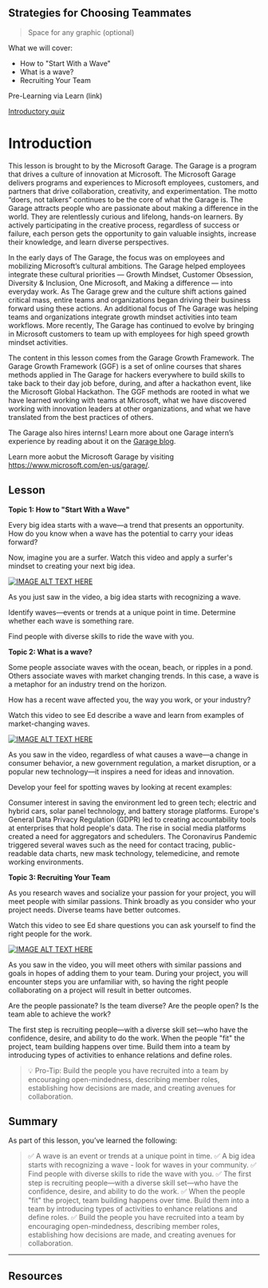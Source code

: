 ## Strategies for Choosing Teammates 

> Space for any graphic (optional)

What we will cover: 
- How to "Start With a Wave"
- What is a wave?
- Recruiting Your Team

Pre-Learning via Learn (link)

[Introductory quiz](https://zealous-pebble-06ae2440f.azurestaticapps.net)


# Introduction

This lesson is brought to by the Microsoft Garage. The Garage is a program that drives a culture of innovation at Microsoft. The Microsoft Garage delivers programs and experiences to Microsoft employees, customers, and partners that drive collaboration, creativity, and experimentation. The motto “doers, not talkers” continues to be the core of what the Garage is. The Garage attracts people who are passionate about making a difference in the world. They are relentlessly curious and lifelong, hands-on learners. By actively participating in the creative process, regardless of success or failure, each person gets the opportunity to gain valuable insights, increase their knowledge, and learn diverse perspectives.

In the early days of The Garage, the focus was on employees and mobilizing Microsoft’s cultural ambitions. The Garage helped employees integrate these cultural priorities — Growth Mindset, Customer Obsession, Diversity & Inclusion, One Microsoft, and Making a difference — into everyday work. As The Garage grew and the culture shift actions gained critical mass, entire teams and organizations began driving their business forward using these actions. An additional focus of The Garage was helping teams and organizations integrate growth mindset activities into team workflows. More recently, The Garage has continued to evolve by bringing in Microsoft customers to team up with employees for high speed growth mindset activities. 

The content in this lesson comes from the Garage Growth Framework. The Garage Growth Framework (GGF) is a set of online courses that shares methods applied in The Garage for hackers everywhere to build skills to take back to their day job before, during, and after a hackathon event, like the Microsoft Global Hackathon. The GGF methods are rooted in what we have learned working with teams at Microsoft, what we have discovered working with innovation leaders at other organizations, and what we have translated from the best practices of others.  

The Garage also hires interns! Learn more about one Garage intern’s experience by reading about it on the [Garage blog](https://www.microsoft.com/en-us/garage/blog/2017/09/12-weeks-microsoft-garage/). 

Learn more aobut the Microsoft Garage by visiting https://www.microsoft.com/en-us/garage/.


## Lesson

**Topic 1: How to "Start With a Wave"**

Every big idea starts with a wave—a trend that presents an opportunity. How do you know when a wave has the potential to carry your ideas forward?

Now, imagine you are a surfer. Watch this video and apply a surfer's mindset to creating your next big idea.

[![IMAGE ALT TEXT HERE](https://img.youtube.com/vi/tr_5AO08XBA/0.jpg)](https://www.youtube.com/watch?v=tr_5AO08XBA)

As you just saw in the video, a big idea starts with recognizing a wave.

Identify waves—events or trends at a unique point in time.
Determine whether each wave is something rare.

Find people with diverse skills to ride the wave with you.


**Topic 2: What is a wave?**

Some people associate waves with the ocean, beach, or ripples in a pond. Others associate waves with market changing trends. In this case, a wave is a metaphor for an industry trend on the horizon.

How has a recent wave affected you, the way you work, or your industry?

Watch this video to see Ed describe a wave and learn from examples of market-changing waves.

[![IMAGE ALT TEXT HERE](https://img.youtube.com/vi/73poIpSJD0o/0.jpg)](https://www.youtube.com/watch?v=73poIpSJD0o)

As you saw in the video, regardless of what causes a wave—a change in consumer behavior, a new government regulation, a market disruption, or a popular new technology—it inspires a need for ideas and innovation.

Develop your feel for spotting waves by looking at recent examples:

Consumer interest in saving the environment led to green tech; electric and hybrid cars, solar panel technology, and battery storage platforms.
Europe's General Data Privacy Regulation (GDPR) led to creating accountability tools at enterprises that hold people's data.
The rise in social media platforms created a need for aggregators and schedulers.
The Coronavirus Pandemic triggered several waves such as the need for contact tracing, public-readable data charts, new mask technology, telemedicine, and remote working environments.


**Topic 3: Recruiting Your Team**

As you research waves and socialize your passion for your project, you will meet people with similar passions. Think broadly as you consider who your project needs. Diverse teams have better outcomes.

Watch this video to see Ed share questions you can ask yourself to find the right people for the work.

[![IMAGE ALT TEXT HERE](https://img.youtube.com/vi/VCHrW613pgw/0.jpg)](https://www.youtube.com/watch?v=VCHrW613pgw)

As you saw in the video, you will meet others with similar passions and goals in hopes of adding them to your team. During your project, you will encounter steps you are unfamiliar with, so having the right people collaborating on a project will result in better outcomes.

Are the people passionate?
Is the team diverse?
Are the people open?
Is the team able to achieve the work?

The first step is recruiting people—with a diverse skill set—who have the confidence, desire, and ability to do the work. When the people "fit" the project, team building happens over time. Build them into a team by introducing types of activities to enhance relations and define roles.

> 💡 Pro-Tip: Build the people you have recruited into a team by encouraging open-mindedness, describing member roles, establishing how decisions are made, and creating avenues for collaboration.

## Summary
As part of this lesson, you’ve learned the following:
> ✅ A wave is an event or trends at a unique point in time.
> ✅ A big idea starts with recognizing a wave - look for waves in your community. 
> ✅ Find people with diverse skills to ride the wave with you.
> ✅ The first step is recruiting people—with a diverse skill set—who have the confidence, desire, and ability to do the work. 
> ✅ When the people "fit" the project, team building happens over time. Build them into a team by introducing types of activities to enhance relations and define roles.
> ✅ Build the people you have recruited into a team by encouraging open-mindedness, describing member roles, establishing how decisions are made, and creating avenues for collaboration.

---

## Resources


